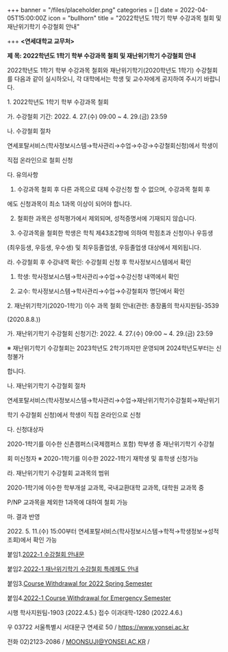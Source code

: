 +++
banner = "/files/placeholder.png"
categories = []
date = 2022-04-05T15:00:00Z
icon = "bullhorn"
title = "2022학년도 1학기 학부 수강과목 철회 및 재난위기학기 수강철회 안내"

+++
**<연세대학교 교무처>**

**제 목: 2022학년도 1학기 학부 수강과목 철회 및 재난위기학기 수강철회 안내**

2022학년도 1학기 학부 수강과목 철회와 재난위기학기(2020학년도 1학기) 수강철회를 다음과 같이 실시하오니, 각 대학에서는 학생 및 교수자에게 공지하여 주시기 바랍니다.

1\. 2022학년도 1학기 학부 수강과목 철회

가. 수강철회 기간: 2022. 4. 27.(수) 09:00 \~ 4. 29.(금) 23:59

나. 수강철회 절차

연세포탈서비스(학사정보시스템→학사관리→수업→수강→수강철회신청)에서 학생이

직접 온라인으로 철회 신청

다. 유의사항

1) 수강과목 철회 후 다른 과목으로 대체 수강신청 할 수 없으며, 수강과목 철회 후

에도 신청과목이 최소 1과목 이상이 되어야 합니다.

2) 철회한 과목은 성적평가에서 제외되며, 성적증명서에 기재되지 않습니다.

3) 수강과목을 철회한 학생은 학칙 제43조2항에 의하여 학점초과 신청이나 우등생

(최우등생, 우등생, 우수생) 및 최우등졸업생, 우등졸업생 대상에서 제외됩니다.

라. 수강철회 후 수강내역 확인: 수강철회 신청 후 학사정보시스템에서 확인

1) 학생: 학사정보시스템→학사관리→수업→수강신청 내역에서 확인

2) 교수: 학사정보시스템→학사관리→수업→수강철회자 명단에서 확인

2\. 재난위기학기(2020-1학기) 이수 과목 철회 안내(관련: 총장품의 학사지원팀-3539

(2020.8.8.))

가. 재난위기학기 수강철회 신청기간: 2022. 4. 27.(수) 09:00 \~ 4. 29.(금) 23:59

※ 재난위기학기 수강철회는 2023학년도 2학기까지만 운영되며 2024학년도부터는 신청불가

합니다.

나. 재난위기학기 수강철회 절차

연세포탈서비스(학사정보시스템→학사관리→수업→재난위기학기수강철회→재난위기

학기 수강철회 신청)에서 학생이 직접 온라인으로 신청

다. 신청대상자

2020-1학기를 이수한 신촌캠퍼스(국제캠퍼스 포함) 학부생 중 재난위기학기 수강철

회 미신청자 ※ 2020-1학기를 이수한 2022-1학기 재학생 및 휴학생 신청가능

라. 재난위기학기 수강철회 교과목의 범위

2020-1학기에 이수한 학부개설 교과목, 국내교환대학 교과목, 대학원 교과목 중

P/NP 교과목을 제외한 1과목에 대하여 철회 가능

마. 결과 반영

2022\. 5. 11.(수) 15:00부터 연세포탈서비스(학사정보시스템→학적→학생정보→성적조회)에서 확인 가능

붙임1.[2022-1 수강철회 안내문](/files/2022-1.hwp)

붙임2.[2022-1 재난위기학기 수강철회 특례제도 안내](/files/2022-1.hwp)

붙임3.[Course Withdrawal for 2022 Spring Semester](/files/course-withdrawal-for-2022-spring-semester.hwp)

붙임4.[2022-1 Course Withdrawal for Emergency Semester](/files/2022-1-course-withdrawal-for-emergency-semester.hwp)

시행 학사지원팀-1903 (2022.4.5.) 접수 이과대학-1280 (2022.4.6.)

우 03722 서울특별시 서대문구 연세로 50 / https://www.yonsei.ac.kr

전화 02)2123-2086  / MOONSUJI@YONSEI.AC.KR /

